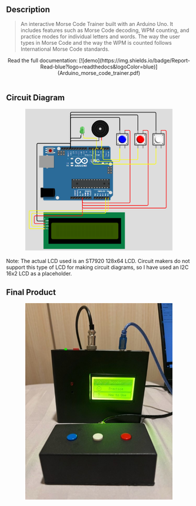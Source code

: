 ## Description
> An interactive Morse Code Trainer built with an Arduino Uno. It includes features such as Morse Code decoding, WPM counting, and practice modes for individual letters and words. The way the user types in Morse Code and the way the WPM is counted follows International Morse Code standards.

<div align="center">  
Read the full documentation:
[![demo](https://img.shields.io/badge/Report-Read-blue?logo=readthedocs&logoColor=blue)](Arduino_morse_code_trainer.pdf)
</div>
<br/>

## Circuit Diagram
<div align="center"><img src="morsediagram.PNG" alt="Circuit Diagram" width="400"/></div>
<br/>
Note: The actual LCD used is an ST7920 128x64 LCD. Circuit makers do not support this type of LCD for making circuit diagrams, so I have used an I2C 16x2 LCD as a placeholder.
<br/>

## Final Product
<div align="center"><img src="morse.jpg" alt="Final Product" width="400"/></div>
